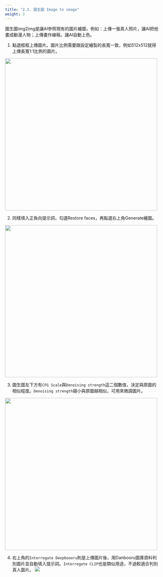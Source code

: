 ```yaml
---
title: "2.3. 圖生圖 Image to image"
weight: 3
---
```



圖生圖img2img是讓AI參照現有的圖片繪圖，例如：上傳一張真人照片，讓AI把他畫成動漫人物；上傳畫作線稿，讓AI自動上色。

1. 點選框框上傳圖片。圖片比例需要跟設定繪製的長寬一致，例如512x512就得上傳長寬1:1比例的圖片。
<img src=/posts/stable-diffusion-webui-manuals/images/67W6nEb.webp alt=""  width=500 loading="lazy">

2. 同樣填入正負向提示詞，勾選Restore faces，再點選右上角Generate繪圖。
<img src=/posts/stable-diffusion-webui-manuals/images/ao8XZVX.webp alt=""  width=500 loading="lazy">

3. 圖生圖左下方有`CFG Scale`與`Denoising strength`這二個數值，決定與原圖的相似程度。`Denoising strength`越小與原圖越相似，可用來微調圖片。
<img src=/posts/stable-diffusion-webui-manuals/images/kB9eYuv.webp alt=""  width=500 loading="lazy">

4. 右上角的`Interrogate Deepboooru`則是上傳圖片後，用Danbooru圖庫資料判別圖片並自動填入提示詞。`Interrogate CLIP`也是類似用途，不過較適合判別真人圖片。
![](/posts/stable-diffusion-webui-manuals/images/LBQlhHn.webp)

